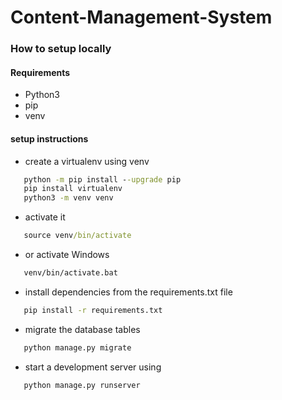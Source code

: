 # Content-Management-System


### How to setup locally
#### Requirements

- Python3
- pip
- venv


#### setup instructions

- create   a virtualenv using venv
```cmd
   python -m pip install --upgrade pip
   pip install virtualenv
   python3 -m venv venv
   ```
- activate it 
```cmd
   source venv/bin/activate
   ```
- or activate Windows
```cmd
   venv/bin/activate.bat
   ```
- install dependencies from the requirements.txt file
```cmd
   pip install -r requirements.txt
   ```

- migrate the database tables
```cmd
   python manage.py migrate
   ```
- start a development server using 
```cmd
   python manage.py runserver
   ```
